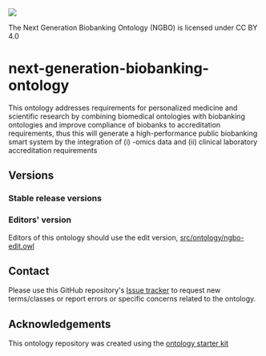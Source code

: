 <img src="https://img.shields.io/endpoint?url=https%3A%2F%2Fraw.githubusercontent.com%2FOBOFoundry%2Fobo-nor.github.io%2Fmaster%2Fdashboard%2Fngbo%2Fdashboard-qc-badge.json" />

The Next Generation Biobanking Ontology (NGBO) is licensed under CC BY 4.0


# next-generation-biobanking-ontology

This ontology addresses requirements for personalized medicine and scientific research by combining biomedical ontologies with biobanking ontologies and improve compliance of biobanks to accreditation requirements, thus this will generate a high-performance public biobanking smart system by the integration of (i) -omics data and (ii) clinical laboratory accreditation requirements

## Versions

### Stable release versions


### Editors' version

Editors of this ontology should use the edit version, [src/ontology/ngbo-edit.owl](src/ontology/ngbo-edit.owl)

## Contact

Please use this GitHub repository's [Issue tracker](https://github.com/Dalalghamdi/next-generation-biobanking-ontology/issues) to request new terms/classes or report errors or specific concerns related to the ontology.

## Acknowledgements

This ontology repository was created using the [ontology starter kit](https://github.com/INCATools/ontology-starter-kit)

